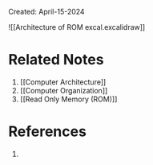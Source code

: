 Created: April-15-2024

![[Architecture of ROM excal.excalidraw]]


# Related Notes

1. [[Computer Architecture]]
2. [[Computer Organization]]
3. [[Read Only Memory (ROM)]]
# References

1. 